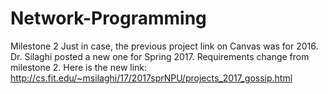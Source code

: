 # Network-Programming
Milestone 2
Just in case, the previous project link on Canvas was for 2016. 
Dr. Silaghi posted a new one for Spring 2017. Requirements change
from milestone 2. Here is the new link:
http://cs.fit.edu/~msilaghi/17/2017sprNPU/projects_2017_gossip.html
